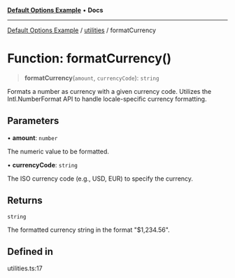 [**Default Options Example**](../../README.md) • **Docs**

***

[Default Options Example](../../modules.md) / [utilities](../README.md) / formatCurrency

# Function: formatCurrency()

> **formatCurrency**(`amount`, `currencyCode`): `string`

Formats a number as currency with a given currency code.
Utilizes the Intl.NumberFormat API to handle locale-specific currency formatting.

## Parameters

• **amount**: `number`

The numeric value to be formatted.

• **currencyCode**: `string`

The ISO currency code (e.g., USD, EUR) to specify the currency.

## Returns

`string`

The formatted currency string in the format "$1,234.56".

## Defined in

utilities.ts:17
